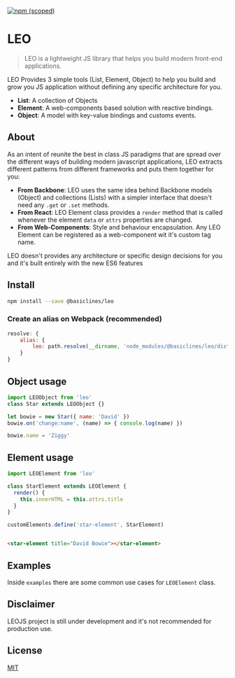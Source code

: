 [![npm (scoped)](https://img.shields.io/npm/v/@basiclines/leo.svg?style=flat-square)](https://www.npmjs.com/package/@basiclines/leo)

# LEO

> LEO is a lightweight JS library that helps you build modern front-end applications.

LEO Provides 3 simple tools (List, Element, Object) to help you build and grow you JS application without defining any specific architecture for you.

* **List**: A collection of Objects
* **Element**: A web-components based solution with reactive bindings.
* **Object**: A model with key-value bindings and customs events.

## About

As an intent of reunite the best in class JS paradigms that are spread over the different ways of building modern javascript applications, LEO extracts different patterns from different frameworks and puts them together for you:

* **From Backbone**: LEO uses the same idea behind Backbone models (Object) and collections (Lists) with a simpler interface that doesn't need any `.get` or `.set` methods.
* **From React**: LEO Element class provides a `render` method that is called whenever the element `data` or `attrs` properties are changed.
* **From Web-Components**: Style and behaviour encapsulation. Any LEO Element can be registered as a web-component wit it's custom tag name.

LEO doesn't provides any architecture or specific design decisions for you and it's built entirely with the new ES6 features

## Install

```bash
npm install --save @basiclines/leo
```

### Create an alias on Webpack (recommended)

```js
resolve: {
    alias: {
        leo: path.resolve(__dirname, 'node_modules/@basiclines/leo/dist/leo')
    }
}
```

## Object usage

```js
import LEOObject from 'leo'
class Star extends LEOObject {}

let bowie = new Star({ name: 'David' })
bowie.on('change:name', (name) => { console.log(name) })

bowie.name = 'Ziggy'
```

## Element usage

```js
import LEOElement from 'leo'

class StarElement extends LEOElement {
  render() {
    this.innerHTML = this.attrs.title
  }
}

customElements.define('star-element', StarElement)
```

```html

<star-element title="David Bowie"></star-element>

```


## Examples

Inside `examples` there are some common use cases for `LEOElement` class.



## Disclaimer
LEOJS project is still under development and it's not recommended for production use.

## License

[MIT](http://vjpr.mit-license.org)
